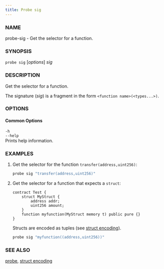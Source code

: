 ```yaml
---
title: Probe sig
---
```


### NAME

probe-sig - Get the selector for a function.

### SYNOPSIS

`probe sig` [*options*] _sig_

### DESCRIPTION

Get the selector for a function.

The signature (_sig_) is a fragment in the form `<function name>(<types...>)`.

### OPTIONS

#### Common Options

`-h`  
`--help`  
Prints help information.

### EXAMPLES

1. Get the selector for the function `transfer(address,uint256)`:

   ```sh
   probe sig "transfer(address,uint256)"
   ```

2. Get the selector for a function that expects a `struct`:

   ```solidity
   contract Test {
       struct MyStruct {
           address addr;
           uint256 amount;
       }
       function myfunction(MyStruct memory t) public pure {}
   }
   ```

   Structs are encoded as tuples (see [struct encoding](../../misc/struct-encoding)).

   ```sh
   probe sig "myfunction((address,uint256))"
   ```

### SEE ALSO

[probe](./probe.md), [struct encoding](../../misc/struct-encoding.md)
